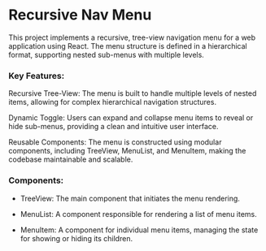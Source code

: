 # Recursive Nav Menu

This project implements a recursive, tree-view navigation menu for a web application using React. The menu structure is defined in a hierarchical format, supporting nested sub-menus with multiple levels.

### Key Features:

Recursive Tree-View: The menu is built to handle multiple levels of nested items, allowing for complex hierarchical navigation structures.

Dynamic Toggle: Users can expand and collapse menu items to reveal or hide sub-menus, providing a clean and intuitive user interface.

Reusable Components: The menu is constructed using modular components, including TreeView, MenuList, and MenuItem, making the codebase maintainable and scalable.

### Components:

- TreeView: The main component that initiates the menu rendering.

- MenuList: A component responsible for rendering a list of menu items.

- MenuItem: A component for individual menu items, managing the state for showing or hiding its children.